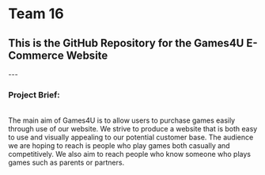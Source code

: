 # Team 16
<h2> This is the GitHub Repository for the Games4U E-Commerce Website </h2>
---
<h3> Project Brief: </h3>
<br>
The main aim of Games4U is to allow users to purchase games easily through use of our website. We strive to produce a website that is both easy to use and visually appealing to our potential customer base. The audience we are hoping to reach is people who play games both casually and competitively. We also aim to reach people who know someone who plays games such as parents or partners.